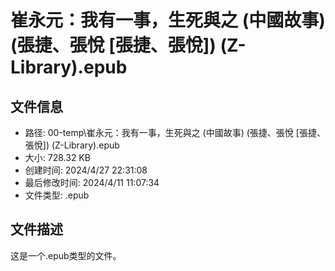 ﻿# 崔永元：我有一事，生死與之 (中國故事) (張捷、張悅 [張捷、張悅]) (Z-Library).epub

## 文件信息
- 路径: 00-temp\崔永元：我有一事，生死與之 (中國故事) (張捷、張悅 [張捷、張悅]) (Z-Library).epub
- 大小: 728.32 KB
- 创建时间: 2024/4/27 22:31:08
- 最后修改时间: 2024/4/11 11:07:34
- 文件类型: .epub

## 文件描述
这是一个.epub类型的文件。

